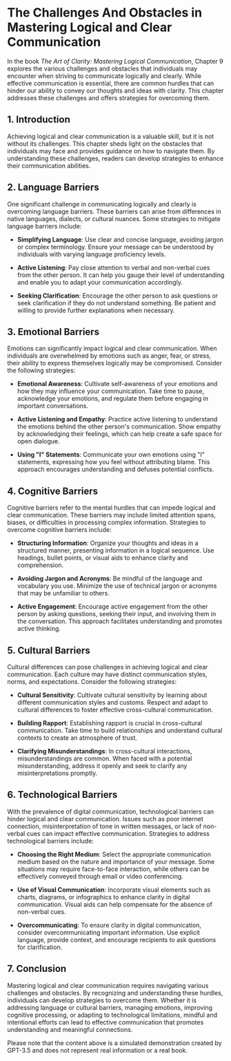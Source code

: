 The Challenges And Obstacles in Mastering Logical and Clear Communication
====================================================================================

In the book *The Art of Clarity: Mastering Logical Communication*, Chapter 9 explores the various challenges and obstacles that individuals may encounter when striving to communicate logically and clearly. While effective communication is essential, there are common hurdles that can hinder our ability to convey our thoughts and ideas with clarity. This chapter addresses these challenges and offers strategies for overcoming them.

**1. Introduction**
-------------------

Achieving logical and clear communication is a valuable skill, but it is not without its challenges. This chapter sheds light on the obstacles that individuals may face and provides guidance on how to navigate them. By understanding these challenges, readers can develop strategies to enhance their communication abilities.

**2. Language Barriers**
------------------------

One significant challenge in communicating logically and clearly is overcoming language barriers. These barriers can arise from differences in native languages, dialects, or cultural nuances. Some strategies to mitigate language barriers include:

* **Simplifying Language**: Use clear and concise language, avoiding jargon or complex terminology. Ensure your message can be understood by individuals with varying language proficiency levels.

* **Active Listening**: Pay close attention to verbal and non-verbal cues from the other person. It can help you gauge their level of understanding and enable you to adapt your communication accordingly.

* **Seeking Clarification**: Encourage the other person to ask questions or seek clarification if they do not understand something. Be patient and willing to provide further explanations when necessary.

**3. Emotional Barriers**
-------------------------

Emotions can significantly impact logical and clear communication. When individuals are overwhelmed by emotions such as anger, fear, or stress, their ability to express themselves logically may be compromised. Consider the following strategies:

* **Emotional Awareness**: Cultivate self-awareness of your emotions and how they may influence your communication. Take time to pause, acknowledge your emotions, and regulate them before engaging in important conversations.

* **Active Listening and Empathy**: Practice active listening to understand the emotions behind the other person's communication. Show empathy by acknowledging their feelings, which can help create a safe space for open dialogue.

* **Using "I" Statements**: Communicate your own emotions using "I" statements, expressing how you feel without attributing blame. This approach encourages understanding and defuses potential conflicts.

**4. Cognitive Barriers**
-------------------------

Cognitive barriers refer to the mental hurdles that can impede logical and clear communication. These barriers may include limited attention spans, biases, or difficulties in processing complex information. Strategies to overcome cognitive barriers include:

* **Structuring Information**: Organize your thoughts and ideas in a structured manner, presenting information in a logical sequence. Use headings, bullet points, or visual aids to enhance clarity and comprehension.

* **Avoiding Jargon and Acronyms**: Be mindful of the language and vocabulary you use. Minimize the use of technical jargon or acronyms that may be unfamiliar to others.

* **Active Engagement**: Encourage active engagement from the other person by asking questions, seeking their input, and involving them in the conversation. This approach facilitates understanding and promotes active thinking.

**5. Cultural Barriers**
------------------------

Cultural differences can pose challenges in achieving logical and clear communication. Each culture may have distinct communication styles, norms, and expectations. Consider the following strategies:

* **Cultural Sensitivity**: Cultivate cultural sensitivity by learning about different communication styles and customs. Respect and adapt to cultural differences to foster effective cross-cultural communication.

* **Building Rapport**: Establishing rapport is crucial in cross-cultural communication. Take time to build relationships and understand cultural contexts to create an atmosphere of trust.

* **Clarifying Misunderstandings**: In cross-cultural interactions, misunderstandings are common. When faced with a potential misunderstanding, address it openly and seek to clarify any misinterpretations promptly.

**6. Technological Barriers**
-----------------------------

With the prevalence of digital communication, technological barriers can hinder logical and clear communication. Issues such as poor internet connection, misinterpretation of tone in written messages, or lack of non-verbal cues can impact effective communication. Strategies to address technological barriers include:

* **Choosing the Right Medium**: Select the appropriate communication medium based on the nature and importance of your message. Some situations may require face-to-face interaction, while others can be effectively conveyed through email or video conferencing.

* **Use of Visual Communication**: Incorporate visual elements such as charts, diagrams, or infographics to enhance clarity in digital communication. Visual aids can help compensate for the absence of non-verbal cues.

* **Overcommunicating**: To ensure clarity in digital communication, consider overcommunicating important information. Use explicit language, provide context, and encourage recipients to ask questions for clarification.

**7. Conclusion**
-----------------

Mastering logical and clear communication requires navigating various challenges and obstacles. By recognizing and understanding these hurdles, individuals can develop strategies to overcome them. Whether it is addressing language or cultural barriers, managing emotions, improving cognitive processing, or adapting to technological limitations, mindful and intentional efforts can lead to effective communication that promotes understanding and meaningful connections.

Please note that the content above is a simulated demonstration created by GPT-3.5 and does not represent real information or a real book.
